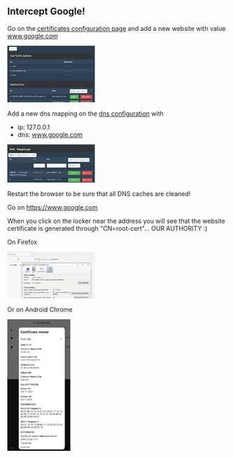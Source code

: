 
## Intercept Google!<a id="interceptgoogle_01"></a>

Go on the [certificates configuration page](http://www.local.test/certificates/index.html)
and add a new website with value www.google.com

<img src="../images/add_google_certificate.gif" width="200"/>

Add a new dns mapping on the [dns configuration](http://www.local.test/dns/index.html) with

* ip: 127.0.0.1
* dns: www.google.com

<img src="../images/add_google_dns.gif" width="200"/>

Restart the browser to be sure that all DNS caches are cleaned!

Go on https://www.google.com

When you click on the locker near the address you will see that the website
certificate is generated through "CN=root-cert"... OUR AUTHORITY :)

On Firefox

<img src="../images/google_fake_cert.gif" width="200"/>

Or on Android Chrome

<img src="../images/fake_google_certificate_android.gif" height="300"/>
